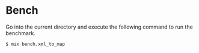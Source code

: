 # Bench

Go into the current directory and execute the following command to run the benchmark.

```bash
$ mix bench.xml_to_map
```

